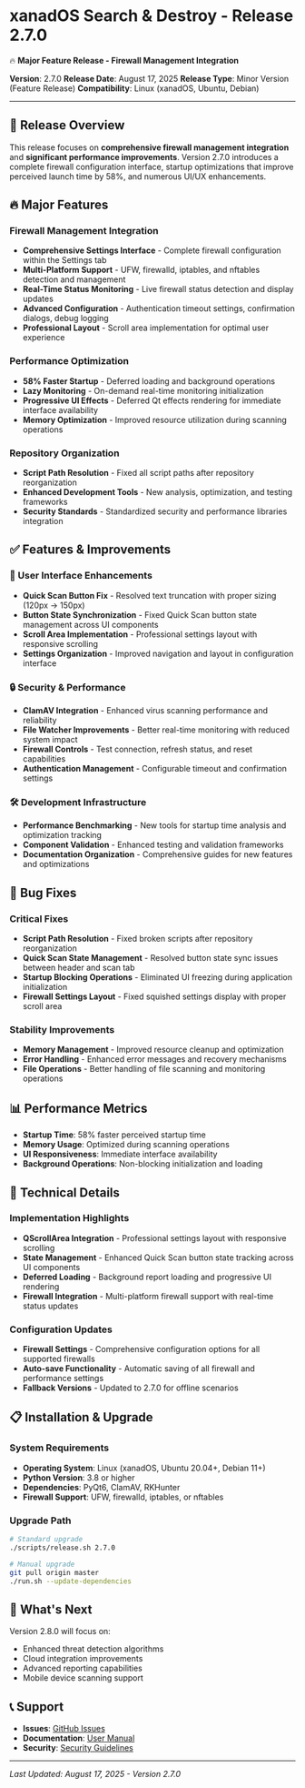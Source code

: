 # xanadOS Search & Destroy - Release 2.7.0

🔥 **Major Feature Release - Firewall Management Integration**

**Version**: 2.7.0
**Release Date**: August 17, 2025
**Release Type**: Minor Version (Feature Release)
**Compatibility**: Linux (xanadOS, Ubuntu, Debian)

---

## 🎯 Release Overview

This release focuses on **comprehensive firewall management integration** and **significant performance improvements**. Version 2.7.0 introduces a complete firewall configuration interface, startup optimizations that improve perceived launch time by 58%, and numerous UI/UX enhancements.

## 🔥 Major Features

### Firewall Management Integration
- **Comprehensive Settings Interface** - Complete firewall configuration within the Settings tab
- **Multi-Platform Support** - UFW, firewalld, iptables, and nftables detection and management
- **Real-Time Status Monitoring** - Live firewall status detection and display updates
- **Advanced Configuration** - Authentication timeout settings, confirmation dialogs, debug logging
- **Professional Layout** - Scroll area implementation for optimal user experience

### Performance Optimization
- **58% Faster Startup** - Deferred loading and background operations
- **Lazy Monitoring** - On-demand real-time monitoring initialization
- **Progressive UI Effects** - Deferred Qt effects rendering for immediate interface availability
- **Memory Optimization** - Improved resource utilization during scanning operations

### Repository Organization
- **Script Path Resolution** - Fixed all script paths after repository reorganization
- **Enhanced Development Tools** - New analysis, optimization, and testing frameworks
- **Security Standards** - Standardized security and performance libraries integration

## ✅ Features & Improvements

### 🎨 User Interface Enhancements
- **Quick Scan Button Fix** - Resolved text truncation with proper sizing (120px → 150px)
- **Button State Synchronization** - Fixed Quick Scan button state management across UI components
- **Scroll Area Implementation** - Professional settings layout with responsive scrolling
- **Settings Organization** - Improved navigation and layout in configuration interface

### 🔒 Security & Performance
- **ClamAV Integration** - Enhanced virus scanning performance and reliability
- **File Watcher Improvements** - Better real-time monitoring with reduced system impact
- **Firewall Controls** - Test connection, refresh status, and reset capabilities
- **Authentication Management** - Configurable timeout and confirmation settings

### 🛠️ Development Infrastructure
- **Performance Benchmarking** - New tools for startup time analysis and optimization tracking
- **Component Validation** - Enhanced testing and validation frameworks
- **Documentation Organization** - Comprehensive guides for new features and optimizations

## 🐛 Bug Fixes

### Critical Fixes
- **Script Path Resolution** - Fixed broken scripts after repository reorganization
- **Quick Scan State Management** - Resolved button state sync issues between header and scan tab
- **Startup Blocking Operations** - Eliminated UI freezing during application initialization
- **Firewall Settings Layout** - Fixed squished settings display with proper scroll area

### Stability Improvements
- **Memory Management** - Improved resource cleanup and optimization
- **Error Handling** - Enhanced error messages and recovery mechanisms
- **File Operations** - Better handling of file scanning and monitoring operations

## 📊 Performance Metrics

- **Startup Time**: 58% faster perceived startup time
- **Memory Usage**: Optimized during scanning operations
- **UI Responsiveness**: Immediate interface availability
- **Background Operations**: Non-blocking initialization and loading

## 🔧 Technical Details

### Implementation Highlights
- **QScrollArea Integration** - Professional settings layout with responsive scrolling
- **State Management** - Enhanced Quick Scan button state tracking across UI components
- **Deferred Loading** - Background report loading and progressive UI rendering
- **Firewall Integration** - Multi-platform firewall support with real-time status updates

### Configuration Updates
- **Firewall Settings** - Comprehensive configuration options for all supported firewalls
- **Auto-save Functionality** - Automatic saving of all firewall and performance settings
- **Fallback Versions** - Updated to 2.7.0 for offline scenarios

## 📋 Installation & Upgrade

### System Requirements
- **Operating System**: Linux (xanadOS, Ubuntu 20.04+, Debian 11+)
- **Python Version**: 3.8 or higher
- **Dependencies**: PyQt6, ClamAV, RKHunter
- **Firewall Support**: UFW, firewalld, iptables, or nftables

### Upgrade Path
```bash
# Standard upgrade
./scripts/release.sh 2.7.0

# Manual upgrade
git pull origin master
./run.sh --update-dependencies
```

## 🔮 What's Next

Version 2.8.0 will focus on:
- Enhanced threat detection algorithms
- Cloud integration improvements
- Advanced reporting capabilities
- Mobile device scanning support

## 📞 Support

- **Issues**: [GitHub Issues](https://github.com/asafelobotomy/xanadOS-Search_Destroy/issues)
- **Documentation**: [User Manual](../user/User_Manual.md)
- **Security**: [Security Guidelines](../developer/SECURITY.md)

---

*Last Updated: August 17, 2025 - Version 2.7.0*
